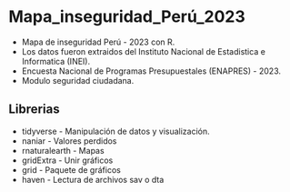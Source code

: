 # Mapa_inseguridad_Perú_2023

- Mapa de inseguridad Perú - 2023 con R.
- Los datos fueron extraidos del Instituto Nacional de Estadistica e Informatica (INEI).
- Encuesta Nacional de Programas Presupuestales (ENAPRES) - 2023.
- Modulo seguridad ciudadana.

## Librerias

- tidyverse     - Manipulación de datos y visualización.
- naniar        - Valores perdidos
- rnaturalearth - Mapas
- gridExtra     - Unir gráficos
- grid          - Paquete de gráficos
- haven         - Lectura de archivos sav o dta
